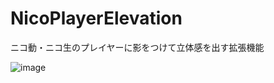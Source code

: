 # NicoPlayerElevation
ニコ動・ニコ生のプレイヤーに影をつけて立体感を出す拡張機能

![image](https://user-images.githubusercontent.com/32033405/83763945-40d13d00-a6b4-11ea-8f58-28ec782a1004.png)
